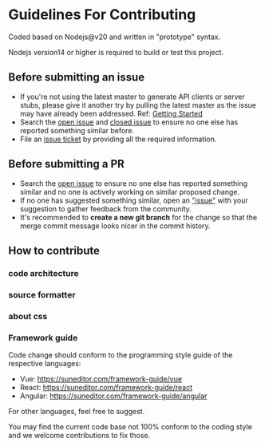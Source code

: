 # Guidelines For Contributing

Coded based on Nodejs@v20 and written in "prototype" syntax.

Nodejs version14 or higher is required to build or test this project.

## Before submitting an issue

-   If you're not using the latest master to generate API clients or server stubs, please give it another try by pulling the latest master as the issue may have already been addressed. Ref: [Getting Started]()
-   Search the [open issue](https://github.com/jihong88/suneditor/issues) and [closed issue](https://github.com/jihong88/suneditor/issues?q=is%3Aissue+is%3Aclosed) to ensure no one else has reported something similar before.
-   File an [issue ticket](https://github.com/jihong88/suneditor/issues/new) by providing all the required information.

## Before submitting a PR

-   Search the [open issue](https://github.com/swagger-api/swagger-codegen/issues) to ensure no one else has reported something similar and no one is actively working on similar proposed change.
-   If no one has suggested something similar, open an ["issue"](https://github.com/swagger-api/swagger-codegen/issues) with your suggestion to gather feedback from the community.
-   It's recommended to **create a new git branch** for the change so that the merge commit message looks nicer in the commit history.

## How to contribute

### code architecture

### source formatter

### about css

### Framework guide

Code change should conform to the programming style guide of the respective languages:

-   Vue: https://suneditor.com/framework-guide/vue
-   React: https://suneditor.com/framework-guide/react
-   Angular: https://suneditor.com/framework-guide/angular

For other languages, feel free to suggest.

You may find the current code base not 100% conform to the coding style and we welcome contributions to fix those.

